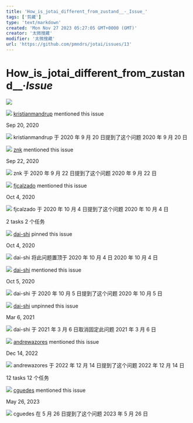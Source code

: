 ```yaml
---
title: 'How_is_jotai_different_from_zustand__·_Issue_'
tags: ['剪藏']
type: 'text/markdown'
created: 'Mon Nov 27 2023 05:27:05 GMT+0000 (GMT)'
creator: '太微搜藏'
modifier: '太微搜藏'
url: 'https://github.com/pmndrs/jotai/issues/13'
---
```


# How_is_jotai_different_from_zustand__·_Issue_

[![](https://avatars.githubusercontent.com/u/490574?s=80&u=1a59fda00993389c4b18954469832310466a19a6&v=4)](https://github.com/dai-shi)

[![](https://avatars.githubusercontent.com/u/125005?s=40&v=4)](https://github.com/kristianmandrup) [kristianmandrup](https://github.com/kristianmandrup) mentioned this issue

Sep 20, 2020

![](https://avatars.githubusercontent.com/u/125005?s=40&v=4) kristianmandrup 于 2020 年 9 月 20 日提到了这个问题 2020 年 9 月 20 日

[![](https://avatars.githubusercontent.com/u/1911478?s=40&v=4)](https://github.com/znk) [znk](https://github.com/znk) mentioned this issue

Sep 22, 2020

![](https://avatars.githubusercontent.com/u/1911478?s=40&v=4) znk 于 2020 年 9 月 22 日提到了这个问题 2020 年 9 月 22 日

[![](https://avatars.githubusercontent.com/u/24454225?s=40&u=f5d3cb1425888d86a6594e2730325ddd4b61cab0&v=4)](https://github.com/fjcalzado) [fjcalzado](https://github.com/fjcalzado) mentioned this issue

Oct 4, 2020

![](https://avatars.githubusercontent.com/u/24454225?s=40&u=f5d3cb1425888d86a6594e2730325ddd4b61cab0&v=4) fjcalzado 于 2020 年 10 月 4 日提到了这个问题 2020 年 10 月 4 日

2 tasks 2 个任务

[![](https://avatars.githubusercontent.com/u/490574?s=40&u=1a59fda00993389c4b18954469832310466a19a6&v=4)](https://github.com/dai-shi) [dai-shi](https://github.com/dai-shi) pinned this issue

Oct 4, 2020

![](https://avatars.githubusercontent.com/u/490574?s=40&u=1a59fda00993389c4b18954469832310466a19a6&v=4) dai-shi 将此问题置顶于 2020 年 10 月 4 日 2020 年 10 月 4 日

[![](https://avatars.githubusercontent.com/u/490574?s=40&u=1a59fda00993389c4b18954469832310466a19a6&v=4)](https://github.com/dai-shi) [dai-shi](https://github.com/dai-shi) mentioned this issue

Oct 5, 2020

![](https://avatars.githubusercontent.com/u/490574?s=40&u=1a59fda00993389c4b18954469832310466a19a6&v=4) dai-shi 于 2020 年 10 月 5 日提到了这个问题 2020 年 10 月 5 日

[![](https://avatars.githubusercontent.com/u/490574?s=40&u=1a59fda00993389c4b18954469832310466a19a6&v=4)](https://github.com/dai-shi) [dai-shi](https://github.com/dai-shi) unpinned this issue

Mar 6, 2021

![](https://avatars.githubusercontent.com/u/490574?s=40&u=1a59fda00993389c4b18954469832310466a19a6&v=4) dai-shi 于 2021 年 3 月 6 日取消固定此问题 2021 年 3 月 6 日

[![](https://avatars.githubusercontent.com/u/3787464?s=40&v=4)](https://github.com/andrewazores) [andrewazores](https://github.com/andrewazores) mentioned this issue

Dec 14, 2022

![](https://avatars.githubusercontent.com/u/3787464?s=40&v=4) andrewazores 于 2022 年 12 月 14 日提到了这个问题 2022 年 12 月 14 日

12 tasks 12 个任务

[![](https://avatars.githubusercontent.com/u/174127?s=40&v=4)](https://github.com/cguedes) [cguedes](https://github.com/cguedes) mentioned this issue

May 26, 2023

![](https://avatars.githubusercontent.com/u/174127?s=40&v=4) cguedes 在 5 月 26 日提到了这个问题 2023 年 5 月 26 日
